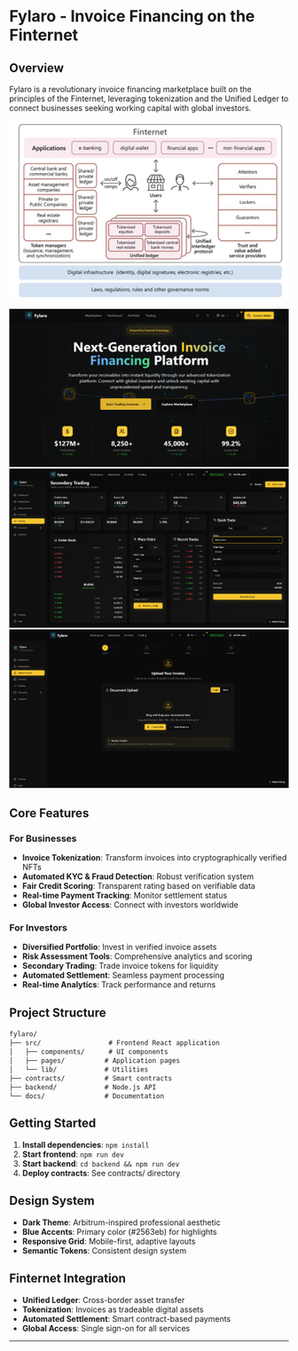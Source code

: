# Fylaro - Invoice Financing on the Finternet

##  Overview

Fylaro is a revolutionary invoice financing marketplace built on the principles of the Finternet, leveraging tokenization and the Unified Ledger to connect businesses seeking working capital with global investors.

![Finternet Architecture](https://github.com/aniketsahu115/fylaro-finternet-finance/blob/main/assets/Finternet%20Architecture.png)

![Features](https://github.com/aniketsahu115/fylaro-finternet-finance/blob/main/assets/Screenshot%202025-08-23%20135624.png)
![secondary market](https://github.com/aniketsahu115/fylaro-finternet-finance/blob/main/assets/Screenshot%202025-08-24%20104238.png)
![Invoice section](https://github.com/aniketsahu115/fylaro-finternet-finance/blob/main/assets/Screenshot%202025-08-24%20103729.png)

##  Core Features

### For Businesses
- **Invoice Tokenization**: Transform invoices into cryptographically verified NFTs
- **Automated KYC & Fraud Detection**: Robust verification system
- **Fair Credit Scoring**: Transparent rating based on verifiable data
- **Real-time Payment Tracking**: Monitor settlement status
- **Global Investor Access**: Connect with investors worldwide

### For Investors
- **Diversified Portfolio**: Invest in verified invoice assets
- **Risk Assessment Tools**: Comprehensive analytics and scoring
- **Secondary Trading**: Trade invoice tokens for liquidity
- **Automated Settlement**: Seamless payment processing
- **Real-time Analytics**: Track performance and returns

##  Project Structure

```
fylaro/
├── src/                 # Frontend React application
│   ├── components/      # UI components
│   ├── pages/          # Application pages
│   └── lib/            # Utilities
├── contracts/          # Smart contracts
├── backend/            # Node.js API
└── docs/               # Documentation
```

##  Getting Started

1. **Install dependencies**: `npm install`
2. **Start frontend**: `npm run dev`
3. **Start backend**: `cd backend && npm run dev`
4. **Deploy contracts**: See contracts/ directory

##  Design System

- **Dark Theme**: Arbitrum-inspired professional aesthetic
- **Blue Accents**: Primary color (#2563eb) for highlights
- **Responsive Grid**: Mobile-first, adaptive layouts
- **Semantic Tokens**: Consistent design system

##  Finternet Integration

- **Unified Ledger**: Cross-border asset transfer
- **Tokenization**: Invoices as tradeable digital assets
- **Automated Settlement**: Smart contract-based payments
- **Global Access**: Single sign-on for all services

---
